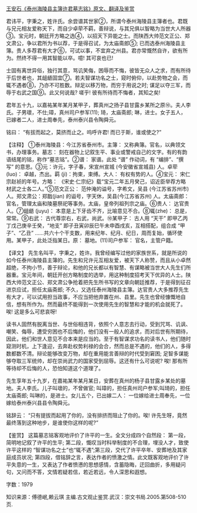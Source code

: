 [王安石《泰州海陵县主簿许君墓志铭》原文、翻译及鉴赏](https://www.vrrw.net/wx/14186.html)

君讳平，字秉之，姓许氏。余尝谱其世家②，所谓今泰州海陵县主簿者也。君既与兄元相友爱称天下，而自少卓荦不羁，善辩说，与其兄俱以智略为当世大人所器③。宝元时，朝廷开方略之选④，以招天下异能之士。而陕西大帅范文正公、郑文肃公，争以君所为书以荐，于是得召试，为太庙斋郎⑤; 已而选泰州海陵县主簿。贵人多荐君有大才⑥，可试以事，不宜弃之州县。君亦常慨然自许，欲有所为。然终不得一用其智能以卒。噫! 其可哀也已!

士固有离世异俗，独行其意，骂讥笑侮，困辱而不悔，彼皆无众人之求，而有所待于后世者也，其龃龉固宜⑦。若夫智谋功名之士，窥时俯仰，以赴势物之会，而辄不遇者⑧，乃亦不可胜数。辩足以移万物，而穷于用说之时; 谋足以夺三军，而辱于右武之国⑨。此又何说哉? 嗟乎! 彼有所待而不悔者，其知之矣!

君年五十九，以嘉祐某年某月某甲子，葬真州之扬子县甘露乡某所之原⑩。夫人李氏。子男瓌，不仕;璋，真州司户参军(11); 琦，太庙斋郎; 琳，进士。女子五人，已嫁者二人，进士周奉先，泰州泰兴县令陶舜元。

铭曰： “有拔而起之，莫挤而止之。呜呼许君! 而已于斯，谁或使之?”



【注释】 ①泰州海陵县：今江苏省泰州市。主簿： 又称典簿。官名，以典领文书，办理事务。墓志： 刻在器物上记叙生平、事业或警戒自己的文字。有的有韵语结尾的铭，称作“墓志铭”。②谱： 家谱。此处 “谱” 作动词，有 “编排”、“撰写” 的意思。③元：许元，字子春，宋宣州宣城 (今安徽省宣城县) 人。卓荦 (luo)： 卓越，杰出。羁 (ji)：拘束，束缚。大人： 有权有势的人。④宝元： 宋仁宗赵祯的年号。方略： 《宋史·仁宗纪》载“宝元二年五月癸己，诏近臣举荐方略材武之士各二人。”⑤范文正公： 范仲淹的谥号，字希文，吴县 (今江苏省苏州市) 人。郑文肃公：郑戬(jian) 的谥号，字天休，吴县(今江苏省苏州) 人。太庙斋郎： 官名，管理太庙和陵墓祭祀等事务。太庙，皇帝列祖列宗之庙。⑥贵人： 达官贵人。⑦龃龉 (juyu)： 本意是上下牙齿不齐，比喻意见不合。⑧辄(zhe)： 总是，常常。⑨右武： 古代尊崇右，右武，尚武。⑩某甲子： 古人用 “天干” 即甲乙丙丁戊己庚辛壬癸，“地支” 即子丑寅卯辰巳午未申酉戌亥，互相搭配，组合成 “甲子”、“乙丑” ……共六十个干支数，用来纪年、纪月、纪日，周而复始，循环使用。某甲子，此处泛指某日。原： 墓地。(11)司户参军： 官名，主管户籍。

【译文】 先生名叫平，字秉之，姓许。我曾经编写过他的家族世系，就是所说的如今任泰州海陵县主簿的。先生和兄许元互相友爱，被天下人称赞，而且从小卓然超绝，不拘小节，善于辩论，和他的兄长都以有智慧、有谋略被当世大人先生们所器重。宝元年间，朝廷开创方略制度的选举，用这种制度招考天下优异的人士。陕西大帅范文正公、郑文肃公争抢着把先生所书写的文章向朝廷推荐，于是得到征召进京应试，担任太庙斋郎; 不久，又选任泰州海陵县主簿。达官贵人大多推荐先生有大才，可以试用担当政事，不应当把他弃置在州、县里。先生也曾经慷慨地自信，想有所作为。然而最终不能得到一次使用先生的智慧和才能的机会就死了。唉! 这是多么可悲哀呀!

读书人固然有脱离当世、与世俗相违背，依照个人意志去行动，受到咒骂、讥讽、嘲笑、侮辱，遭受穷困也不后悔的，他们没有一般人的追求，而对后世有所期待，因此，他们和世人意见不合本来是应当的。至于有智谋求功名的读书人，他们随时窥测时机，上下逢迎，去奔赴权势利禄的会合，然而总是不遇的，他们的人，多得数都数不清。辩论能够改变万物，却在重用能言善辩的时代受到窘困; 足智多谋能够夺取三军统帅，却在崇尚武力的国家受到屈辱。这还有什么可说呢? 唉! 那有所等待却不后悔的人，恐怕知道这个道理了。

先生享年五十九岁，在嘉祐某年某月某日，安葬在真州的杨子县甘露乡某处的墓地。夫人李氏。儿子叫瓌的，不曾做官; 叫璋的，担任真州司户参军;叫琦的，担任太庙斋郎; 叫琳的，是进士。女儿五个，已出嫁二人： 一位嫁给进士周奉先，一位嫁给泰州泰兴县县令陶舜元。

铭辞云： “只有提拔而起用了你的，没有排挤而阻止了你的。唉! 许先生呀，竟然最终落到这种地步，是谁使你这样的呢?”

【鉴赏】 这篇墓志铭客观地评价了许平的一生。全文分成四个自然段： 第一段，简明地记叙了许平的生平; 第二段，慨叹当时科举制度的不合理，埋没人才，致使许平这样的 “智谋功名之士”也“辄不遇”;第三段，交代了许平卒年、安葬地及其家庭成员状况; 第四段，借铭辞之言，表达作者的愤激之情。此文既客观地评价了许平失意的一生，又表达了作者愤懑的思想感情，含蓄隐晦，迂回曲折，多用疑问句，又问而不答，文情若疑若信，若近若远，令人深思和遐想。

字数：1979

知识来源：傅德岷,赖云琪 主编.古文观止鉴赏.武汉：崇文书局.2005.第508-510页.

